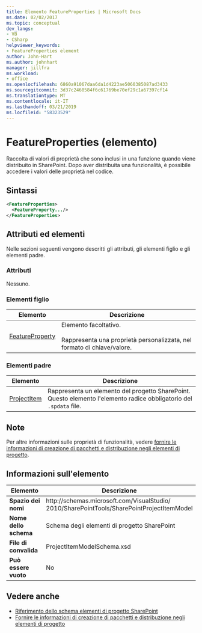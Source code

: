 ```yaml
---
title: Elemento FeatureProperties | Microsoft Docs
ms.date: 02/02/2017
ms.topic: conceptual
dev_langs:
- VB
- CSharp
helpviewer_keywords:
- FeatureProperties element
author: John-Hart
ms.author: johnhart
manager: jillfra
ms.workload:
- office
ms.openlocfilehash: 6860a91067daa6da1d4223ae5060385087ad3433
ms.sourcegitcommit: 3d37c2460584f6c61769be70ef29c1a67397cf14
ms.translationtype: MT
ms.contentlocale: it-IT
ms.lasthandoff: 03/21/2019
ms.locfileid: "58323529"
---
```

# <a name="featureproperties-element"></a>FeatureProperties (elemento)
  Raccolta di valori di proprietà che sono inclusi in una funzione quando viene distribuito in SharePoint. Dopo aver distribuita una funzionalità, è possibile accedere i valori delle proprietà nel codice.

## <a name="syntax"></a>Sintassi

```xml
<FeatureProperties>
  <FeatureProperty.../>
</FeatureProperties>
```

## <a name="attributes-and-elements"></a>Attributi ed elementi
 Nelle sezioni seguenti vengono descritti gli attributi, gli elementi figlio e gli elementi padre.

### <a name="attributes"></a>Attributi
 Nessuno.

### <a name="child-elements"></a>Elementi figlio

|Elemento|Descrizione|
|-------------|-----------------|
|[FeatureProperty](../sharepoint/featureproperty-element.md)|Elemento facoltativo.<br /><br /> Rappresenta una proprietà personalizzata, nel formato di chiave/valore.|

### <a name="parent-elements"></a>Elementi padre

|Elemento|Descrizione|
|-------------|-----------------|
|[ProjectItem](../sharepoint/projectitem-element.md)|Rappresenta un elemento del progetto SharePoint. Questo elemento l'elemento radice obbligatorio del `.spdata` file.|

## <a name="remarks"></a>Note
 Per altre informazioni sulle proprietà di funzionalità, vedere [fornire le informazioni di creazione di pacchetti e distribuzione negli elementi di progetto](../sharepoint/providing-packaging-and-deployment-information-in-project-items.md).

## <a name="element-information"></a>Informazioni sull'elemento

|Elemento|Descrizione|
|-------------|-----------------|
|**Spazio dei nomi**|http:\/\/schemas.microsoft.com/VisualStudio/<br>2010/SharePointTools/SharePointProjectItemModel|
|**Nome dello schema**|Schema degli elementi di progetto SharePoint|
|**File di convalida**|ProjectItemModelSchema.xsd|
|**Può essere vuoto**|No|

## <a name="see-also"></a>Vedere anche
- [Riferimento dello schema elementi di progetto SharePoint](../sharepoint/sharepoint-project-item-schema-reference.md)
- [Fornire le informazioni di creazione di pacchetti e distribuzione negli elementi di progetto](../sharepoint/providing-packaging-and-deployment-information-in-project-items.md)
